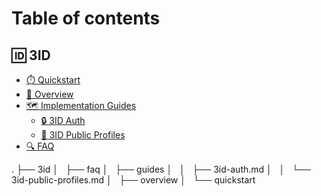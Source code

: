 # Table of contents

## 🆔 3ID

* [⏱️ Quickstart](3id/quickstart/index.md)
* [🔮 Overview](3id/overview/index.md)
* [🗺️ Implementation Guides](3id/guides/index.md)
  * [🔒 3ID Auth](3id/guides/3id-auth.md)
  * [💼 3ID Public Profiles](3id/guides/3id-public-profiles.md)
* [🔍 FAQ](3id/faq/index.md)

<!--
## Use headings to create page groups like this one​

* [First page's title](use-headings-to-create-page-groups-like-this-one/first-pages-title/README.md)
  * [Some child page](use-headings-to-create-page-groups-like-this-one/first-pages-title/some-child-page.md)
  * [Some other child page](use-headings-to-create-page-groups-like-this-one/first-pages-title/some-other-child-page.md)
* [Second page's title](use-headings-to-create-page-groups-like-this-one/second-pages-title/README.md)
  * [Some child page](use-headings-to-create-page-groups-like-this-one/second-pages-title/some-child-page.md)
  * [Some other child page](use-headings-to-create-page-groups-like-this-one/second-pages-title/some-other-child-page.md)

## A second-page group​

* [Yet another page](a-second-page-group/yet-another-page.md)
-->
.
├── 3id
│   ├── faq
│   ├── guides
│   │   ├── 3id-auth.md
│   │   └── 3id-public-profiles.md
│   ├── overview
│   └── quickstart
